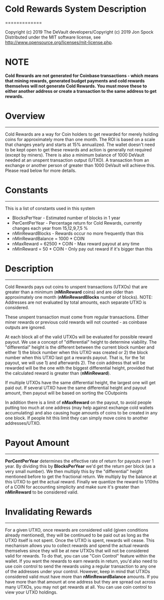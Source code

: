 # Cold Rewards System Description

=============

Copyright (c) 2019 The DeVault developers/Copyright (c) 2019 Jon Spock
Distributed under the MIT software license, see http://www.opensource.org/licenses/mit-license.php.


# NOTE
**Cold Rewards are not generated for Coinbase transactions - which means that mining rewards, generated budget payments and cold rewards themselves will not generate Cold Rewards. You must move these to either another address or create a transaction to the same address to get rewards.**

# Overview
---------------------

Cold Rewards are a way for Coin holders to get rewarded for merely holding coins for approximately more than one month. The ROI is based on a scale that changes yearly and starts at 15% annualized. The wallet doesn't need to be kept open to get these rewards and action is generally not required (except by miners). There is also a minimum balance of 1000 DeVault needed at an unspent transaction output (UTXO). A transaction from an exchange or another person of greater than 1000 DeVault will achieve this. Please read below for more details. 


# Constants
---------------------

This is a list of constants used in this system

* BlocksPerYear    - Estimated number of blocks in 1 year
* PerCentPerYear   - Percentage return for Cold Rewards, currently changes each year from 15,12,9,7,5 %
* nMinRewardBlocks  - Rewards occur no more frequently than this
* nMinRewardBalance = 1000 * COIN
* nMaxReward = 62500 * COIN - Max reward payout at any time
* nMinReward =  50 * COIN  - Only pay out reward if it's bigger than this

# Description
---------------------

Cold Rewards pays out coins to unspent transactions (UTXOs) that are greater than a minimum (**nMinReward** coins) and are older than approximately one month (**nMinRewardBlocks** number of blocks). NOTE: Addresses are not evaluated by total amounts, each separate UTXO is considered.

These unspent transaction must come from regular transactions. Either miner rewards or previous cold rewards will not counted - as coinbase outputs are ignored.

At each block all of the valid UTXOs will be evaluated for possible reward payout. We use a concept of "differential" height to determine viability. The "differential" height is the different between the current block number and either 1) the block number when this UTXO was created or 2) the block number when this UTXO last got a rewards payout. That is, for the 1st payout, we will use 1) and afterwards 2). The coin address that will be rewarded will be the one with the biggest differential height, provided that the calculated reward is greater than (**nMinReward**).

If multiple UTXOs have the same differential height, the largest one will get paid out. If several UTXO have the same differential height and payout amount, then payout will be based on sorting the COutpoints

In addition there is a limit of **nMaxReward** on the payout, to avoid people putting too much at one address (may help against exchange cold wallets accumulating) and also causing huge amounts of coins to be created in any one block. If people hit this limit they can simply move coins to another addresses/UTXO.

# Payout Amount
---------------------

**PerCentPerYear** determines the effective rate of return for payouts over 1 year. By dividing this by **BlocksPerYear** we'd get the return per block (as a very small number). We then multiply this by the "differential" height mentioned before to get the fractional return. We multiply by the balance at this UTXO to get the actual reward. Finally we quantize the reward to 1/10ths of a COIN for accounting simplicity and make sure it's greater than **nMinReward** to be considered valid.

# Invalidating Rewards
---------------------

For a given UTXO, once rewards are considered valid (given conditions already mentioned), they will be continued to be paid out as long as the UTXO itself is not spent. Once the UTXO is spent, rewards will cease.
This mechanism allows you to collect rewards and spend the actual rewards themselves since they will be at new UTXOs that will not be considered valid for rewards. To do that, you can use "Coin Control" feature within the wallet. If you want the rewards to earn rewards in return, you'd also need to use coin control to send the rewards using a regular transaction to any one of the addresses under your control. However, keep in mind that UTXOs considered valid must have more than **nMinRewardBalance** amounts. If you have more than that amount at one address but they are spread out across many UTXOs, you may not get rewards at all. You can use coin control to view your UTXO holdings. 











